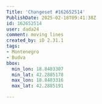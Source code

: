 ```yaml
---
Title: 'Changeset #162652514'
PublishDate: 2025-02-18T09:41:38Z
id: 162652514
user: dada24
comment: moving lines
created_by: iD 2.31.1
tags:
- Montenegro
- Budva
bbox:
  min_lon: 18.8403307
  min_lat: 42.2885178
  max_lon: 18.8403316
  max_lat: 42.2885191

---
```

